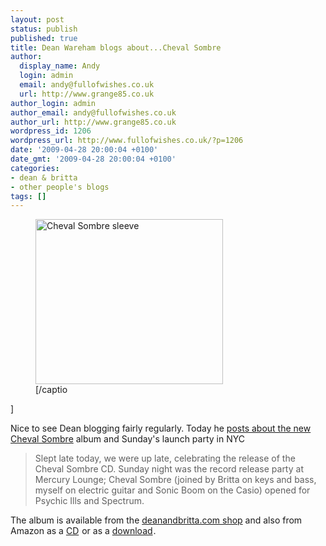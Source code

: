 ```yaml
---
layout: post
status: publish
published: true
title: Dean Wareham blogs about...Cheval Sombre
author:
  display_name: Andy
  login: admin
  email: andy@fullofwishes.co.uk
  url: http://www.grange85.co.uk
author_login: admin
author_email: andy@fullofwishes.co.uk
author_url: http://www.grange85.co.uk
wordpress_id: 1206
wordpress_url: http://www.fullofwishes.co.uk/?p=1206
date: '2009-04-28 20:00:04 +0100'
date_gmt: '2009-04-28 20:00:04 +0100'
categories:
- dean & britta
- other people's blogs
tags: []
---
```

<p><figure class="caption alignright" width="300" caption="Cheval Sombre sleeve"><img src="http://www.fullofwishes.co.uk/wp/wp-content/uploads/2009/04/cheval_sombre_sleeve-300x264.jpg" alt="Cheval Sombre sleeve" title="cheval_sombre_sleeve" width="300" height="264" class="size-medium wp-image-1208" /><figcaption class="caption-text">[/captio</figcaption></figure>]
<p>Nice to see Dean blogging fairly regularly. Today he <a href="http://www.deanandbritta.com/blog/?p=310">posts about the new Cheval Sombre</a> album and Sunday's launch party in NYC</p>
<blockquote><p>Slept late today, we were up late, celebrating the release of the Cheval Sombre CD. Sunday night was the record release party at Mercury Lounge; Cheval Sombre (joined by Britta on keys and bass, myself on electric guitar and Sonic Boom on the Casio) opened for Psychic Ills and Spectrum.</p></blockquote>
<p>The album is available from the <a href="http://www.deanandbritta.com/shop.htm">deanandbritta.com shop</a> and also from Amazon as a <a href="http://www.amazon.com/gp/product/B001WC0CYE?ie=UTF8&tag=aheadfullofwi-20&linkCode=as2&camp=1789&creative=390957&creativeASIN=B001WC0CYE">CD</a><img src="http://www.assoc-amazon.com/e/ir?t=aheadfullofwi-20&l=as2&o=1&a=B001WC0CYE" width="1" height="1" border="0" alt="" style="border:none !important; margin:0px !important;" /> or as a <a href="http://www.amazon.com/gp/product/B001VWJDRW?ie=UTF8&tag=aheadfullofwi-20&linkCode=as2&camp=1789&creative=390957&creativeASIN=B001VWJDRW">download</a><img src="http://www.assoc-amazon.com/e/ir?t=aheadfullofwi-20&l=as2&o=1&a=B001VWJDRW" width="1" height="1" border="0" alt="" style="border:none !important; margin:0px !important;" />.</p>
